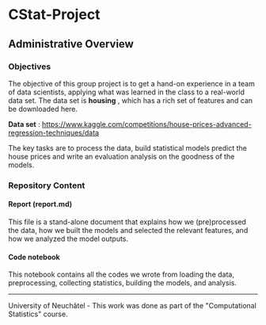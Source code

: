 # CStat-Project

## Administrative Overview
### Objectives

The objective of this group project is to get a hand-on experience in a team of data scientists, applying what was learned in the class to a real-world data set.  The data set is **housing** , which has a rich set of features and can be downloaded here.  

**Data set** : https://www.kaggle.com/competitions/house-prices-advanced-regression-techniques/data


The key tasks are to process the data, build  statistical models predict the house prices and write an evaluation analysis on the goodness of the models.  



### Repository Content

#### Report (report.md)

This file is a stand-alone document that explains how we (pre)processed the data, how we built the models and selected the relevant features, and how we analyzed the model outputs.  

#### Code notebook

This notebook contains all the codes we wrote from loading the data, preprocessing, collecting statistics, building the models, and analysis.


---
University of Neuchâtel - This work was done as part of the "Computational Statistics" course.

